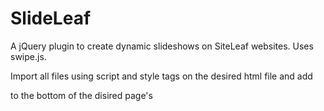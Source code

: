 SlideLeaf
=========

A jQuery plugin to create dynamic slideshows on SiteLeaf websites.
Uses swipe.js.

Import all files using script and style tags on the desired html file and add 

 <script type="text/javascript">
    $('.content').slideLeaf();
  </script>

to the bottom of the disired page's <body>